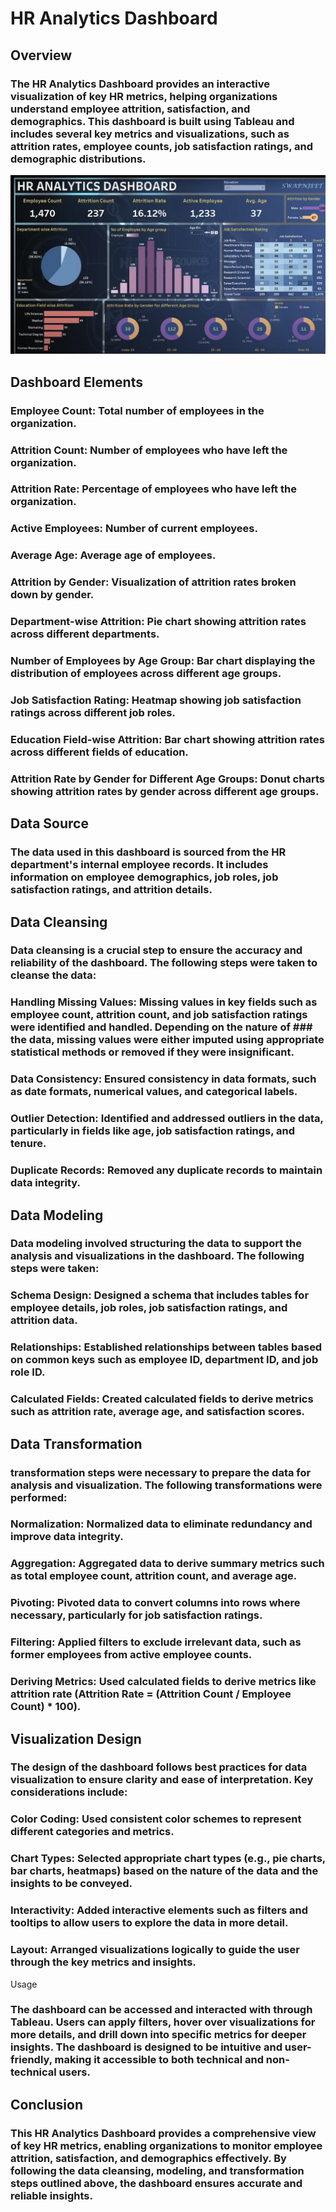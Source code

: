 # HR Analytics Dashboard
## Overview
### The HR Analytics Dashboard provides an interactive visualization of key HR metrics, helping organizations understand employee attrition, satisfaction, and demographics. This dashboard is built using Tableau and includes several key metrics and visualizations, such as attrition rates, employee counts, job satisfaction ratings, and demographic distributions.
![HR Analytics Dashboard](Dashboard.png)

## Dashboard Elements
### Employee Count: Total number of employees in the organization.
### Attrition Count: Number of employees who have left the organization.
### Attrition Rate: Percentage of employees who have left the organization.
### Active Employees: Number of current employees.
### Average Age: Average age of employees.
### Attrition by Gender: Visualization of attrition rates broken down by gender.
### Department-wise Attrition: Pie chart showing attrition rates across different departments.
### Number of Employees by Age Group: Bar chart displaying the distribution of employees across different age groups.
### Job Satisfaction Rating: Heatmap showing job satisfaction ratings across different job roles.
### Education Field-wise Attrition: Bar chart showing attrition rates across different fields of education.
### Attrition Rate by Gender for Different Age Groups: Donut charts showing attrition rates by gender across different age groups.
## Data Source
### The data used in this dashboard is sourced from the HR department's internal employee records. It includes information on employee demographics, job roles, job satisfaction ratings, and attrition details.

## Data Cleansing
### Data cleansing is a crucial step to ensure the accuracy and reliability of the dashboard. The following steps were taken to cleanse the data:

### Handling Missing Values: Missing values in key fields such as employee count, attrition count, and job satisfaction ratings were identified and handled. Depending on the nature of ### the data, missing values were either imputed using appropriate statistical methods or removed if they were insignificant.
### Data Consistency: Ensured consistency in data formats, such as date formats, numerical values, and categorical labels.
### Outlier Detection: Identified and addressed outliers in the data, particularly in fields like age, job satisfaction ratings, and tenure.
### Duplicate Records: Removed any duplicate records to maintain data integrity.
## Data Modeling
### Data modeling involved structuring the data to support the analysis and visualizations in the dashboard. The following steps were taken:

### Schema Design: Designed a schema that includes tables for employee details, job roles, job satisfaction ratings, and attrition data.
### Relationships: Established relationships between tables based on common keys such as employee ID, department ID, and job role ID.
### Calculated Fields: Created calculated fields to derive metrics such as attrition rate, average age, and satisfaction scores.
## Data Transformation
###  transformation steps were necessary to prepare the data for analysis and visualization. The following transformations were performed:

### Normalization: Normalized data to eliminate redundancy and improve data integrity.
### Aggregation: Aggregated data to derive summary metrics such as total employee count, attrition count, and average age.
### Pivoting: Pivoted data to convert columns into rows where necessary, particularly for job satisfaction ratings.
### Filtering: Applied filters to exclude irrelevant data, such as former employees from active employee counts.
### Deriving Metrics: Used calculated fields to derive metrics like attrition rate (Attrition Rate = (Attrition Count / Employee Count) * 100).
## Visualization Design
### The design of the dashboard follows best practices for data visualization to ensure clarity and ease of interpretation. Key considerations include:

### Color Coding: Used consistent color schemes to represent different categories and metrics.
### Chart Types: Selected appropriate chart types (e.g., pie charts, bar charts, heatmaps) based on the nature of the data and the insights to be conveyed.
### Interactivity: Added interactive elements such as filters and tooltips to allow users to explore the data in more detail.
### Layout: Arranged visualizations logically to guide the user through the key metrics and insights.
Usage
### The dashboard can be accessed and interacted with through Tableau. Users can apply filters, hover over visualizations for more details, and drill down into specific metrics for deeper insights. The dashboard is designed to be intuitive and user-friendly, making it accessible to both technical and non-technical users.

## Conclusion
### This HR Analytics Dashboard provides a comprehensive view of key HR metrics, enabling organizations to monitor employee attrition, satisfaction, and demographics effectively. By following the data cleansing, modeling, and transformation steps outlined above, the dashboard ensures accurate and reliable insights.
